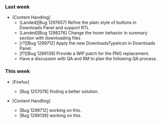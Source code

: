 ### Last week

* [Content Handling]
  - [Landed][Bug 1297657] Refine the plain style of buttons in Downloads Panel and support RTL
  - [Landed][Bug 1298276] Change the hover behavior in summary section with downloading files
  - [r?][Bug 1299712] Apply the new DownloadsTypeIcon in Downloads Panel.
  - [f?][Bug 1289139] Provide a WIP patch for the PNG replacement.
  - Have a discussion with QA and RM to plan the following QA process.

### This week

* [Firefox]
  - [Bug 1257078] finding a better solution.

* [Content Handling]
  - [Bug 1299712] working on this.
  - [Bug 1289139] working on this.
